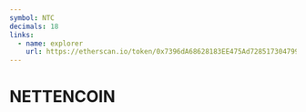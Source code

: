 ```yaml
---
symbol: NTC
decimals: 18
links:
  - name: explorer
    url: https://etherscan.io/token/0x7396dA68628183EE475Ad7285173047993a0A7C8
---
```


# NETTENCOIN
